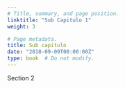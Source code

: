 ```yaml
---
# Title, summary, and page position.
linktitle: "Sub Capitulo 1"
weight: 3

# Page metadata.
title: Sub capitulo
date: "2018-09-09T00:00:00Z"
type: book  # Do not modify.
---
```



Section 2